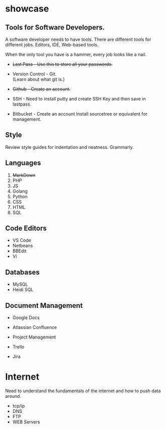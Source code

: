 # showcase

## **Tools for Software Developers.**
A software developer needs to have tools. There are different tools for different jobs. Editors, IDE, Web-based tools. 

When the only tool you have is a hammer, every job looks like a nail.

- ~~Last Pass - Use this to store all your passwords.~~

 -  Version Control - Git.             
(Learn about what git is.)

- ~~Github - Create an account.~~

- SSH - Need to install putty and create SSH Key and then save in lastpass.

- Bitbucket - Create an account
Install sourcetree or equivalent for management.

## **Style**
Review style guides for indentation and neatness.
Grammarly.

## Languages
1. ~~MarkDown~~
2. PHP
3. JS
4. Golang
5. Python
6. CSS
7. HTML
8. SQL

##  Code Editors 

+ VS Code
+ Netbeans
+ BBEdit
+ Vi

## Databases
+ MySQL
+ Heidi SQL

## Document Management
+ Google Docs
- Atlassian Confluence
+ Project Management
- Trello
+ Jira


# **Internet**
Need to understand the fundamentals of the internet and how to push data around.

+ tcp/ip
+ DNS
+ FTP
+ WEB Servers


